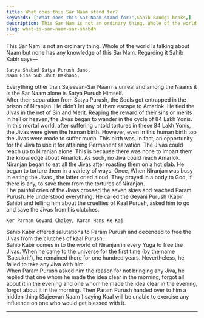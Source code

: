 ```yaml
---
title: What does this Sar Naam stand for?
keywords: ["What does this Sar Naam stand for?",Sahib Bandgi books,]
description: This Sar Nam is not an ordinary thing. Whole of the world is talking about Naam but none has any knowledge of this Sar Nam. Regarding it Sahib Kabir sa
slug: what-is-sar-naam-sar-shabdh
---
```


  
 This Sar Nam is not an ordinary thing. Whole of the world is talking about Naam but none has any knowledge of this Sar Nam. Regarding it Sahib Kabir says—  
```text  
Satya Shabad Satya Purush Jano.  
Naam Bina Sub Jhut Bakhano.  
```  
Everything other than Sajeevan-Sar Naam is unreal and among the Naams it is the Sar Naam alone is Satya Purush Himself.  
After their separation from Satya Purush, the Souls got entrapped in the prison of Niranjan. He didn’t let any of them escape to Amarlok. He tied the Jivas in the net of Sin and Merit. Reaping the reward of their sins or merits in hell or heaven, the Jivas began to wander in the cycle of 84 Lakh Yonis. In this mortal world, after suffering untold tortures in these 84 Lakh Yonis, the Jivas were given the human birth. However, even in this human birth too the Jivas were made to suffer much. This birth was, in fact, an opportunity for the Jiva to use it for attaining Permanent salvation. The Jivas could reach up to Niranjan alone. This is because there was none to impart them the knowledge about Amarlok. As such, no Jiva could reach Amarlok.  
Niranjan began to eat all the Jivas after roasting them on a hot slab. He began to torture them in a variety of ways. Once, When Niranjan was busy in eating the Jivas , the latter cried aloud. They prayed in a body to God, if there is any, to save them from the tortures of Niranjan.  
The painful cries of the Jivas crossed the seven skies and reached Param Purush. He understood everything. He called the Geyani Purush (Kabir Sahib) and telling him about the cruelties of Kaal Purush, asked him to go and save the Jivas from his clutches.  
```text  
Ker Parnam Geyani Chaley, Karan Hans Ke Kaj  
```  
  
Sahib Kabir offered salutations to Param Purush and decended to free the Jivas from the clutches of kaal Purush.  
Sahib Kabir comes in to the world of Niranjan in every Yuga to free the Jivas. When he came to the universe for the first time (by the name ‘Satsukrit’), he remained there for one hundred years. Nevertheless, he failed to take any Jiva with him.  
When Param Purush asked him the reason for not bringing any Jiva, he replied that one whom he made the idea clear in the morning, forgot all about it in the evening and one whom he made the idea clear in the evening, forgot about it in the morning. Then Param Purush handed over to him a hidden thing (Sajeevan Naam ) saying Kaal will be unable to exercise any influence on one who would get blessed with it.  
***********************************


  